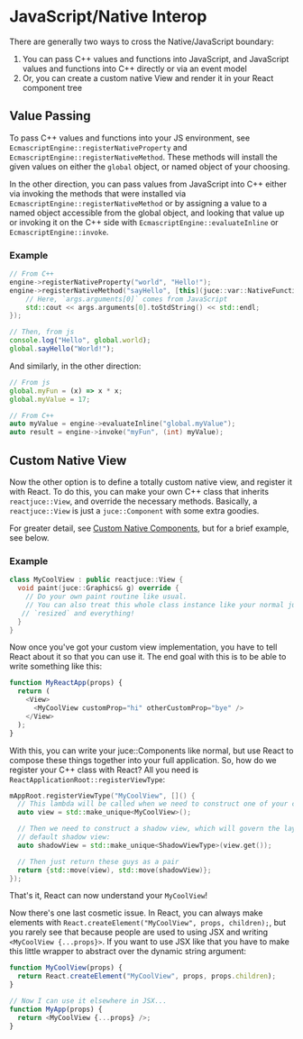 # JavaScript/Native Interop

There are generally two ways to cross the Native/JavaScript boundary:

1. You can pass C++ values and functions into JavaScript, and JavaScript values and functions into C++ directly or via an event model
2. Or, you can create a custom native View and render it in your React component tree

## Value Passing

To pass C++ values and functions into your JS environment, see `EcmascriptEngine::registerNativeProperty`
and `EcmascriptEngine::registerNativeMethod`. These methods will install the given values on either the `global`
object, or named object of your choosing.

In the other direction, you can pass values from JavaScript into C++ either via invoking the methods that
were installed via `EcmascriptEngine::registerNativeMethod` or by assigning a value to a named object accessible
from the global object, and looking that value up or invoking it on the C++ side with `EcmascriptEngine::evaluateInline` or `EcmascriptEngine::invoke`.

### Example

```cpp
// From C++
engine->registerNativeProperty("world", "Hello!");
engine->registerNativeMethod("sayHello", [this](juce::var::NativeFunctionArgs const& args) {
    // Here, `args.arguments[0]` comes from JavaScript
    std::cout << args.arguments[0].toStdString() << std::endl;
});
```

```js
// Then, from js
console.log("Hello", global.world);
global.sayHello("World!");
```

And similarly, in the other direction:

```js
// From js
global.myFun = (x) => x * x;
global.myValue = 17;
```

```cpp
// From C++
auto myValue = engine->evaluateInline("global.myValue");
auto result = engine->invoke("myFun", (int) myValue);
```

## Custom Native View

Now the other option is to define a totally custom native view, and register it with React.
To do this, you can make your own C++ class that inherits `reactjuce::View`, and override the necessary methods.
Basically, a `reactjuce::View` is just a `juce::Component` with some extra goodies.

For greater detail, see [Custom Native Components](Custom_Native_Components.md), but for a brief example, see below.

### Example

```cpp
class MyCoolView : public reactjuce::View {
  void paint(juce::Graphics& g) override {
    // Do your own paint routine like usual.
    // You can also treat this whole class instance like your normal juce::Components. Add children, `addAndMakeVisible`,
   // `resized` and everything!
  }
}
```

Now once you've got your custom view implementation, you have to tell React about it so that you can use it. The end goal with this is to be able to write something like this:

```js
function MyReactApp(props) {
  return (
    <View>
      <MyCoolView customProp="hi" otherCustomProp="bye" />
    </View>
  );
}
```

With this, you can write your juce::Components like normal, but use React to compose these things together into your full application.
So, how do we register your C++ class with React? All you need is `ReactApplicationRoot::registerViewType`:

```cpp
mAppRoot.registerViewType("MyCoolView", []() {
  // This lambda will be called when we need to construct one of your custom view instances. So, first, we make one:
  auto view = std::make_unique<MyCoolView>();

  // Then we need to construct a shadow view, which will govern the layout. 99% of the time, you can just use the
  // default shadow view:
  auto shadowView = std::make_unique<ShadowViewType>(view.get());

  // Then just return these guys as a pair
  return {std::move(view), std::move(shadowView)};
});
```

That's it, React can now understand your `MyCoolView`!

Now there's one last cosmetic issue. In React, you can always make elements with `React.createElement("MyCoolView", props, children);`,
but you rarely see that because people are used to using JSX and writing `<MyCoolView {...props}>`.
If you want to use JSX like that you have to make this little wrapper to abstract over the dynamic string argument:

```js
function MyCoolView(props) {
  return React.createElement("MyCoolView", props, props.children);
}

// Now I can use it elsewhere in JSX...
function MyApp(props) {
  return <MyCoolView {...props} />;
}
```
